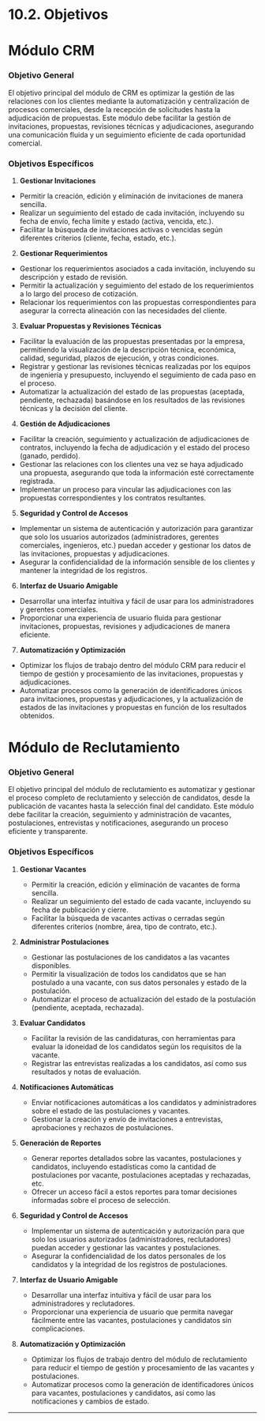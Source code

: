 # 10.2. Objetivos

# Módulo CRM

### Objetivo General

El objetivo principal del módulo de CRM es optimizar la gestión de las relaciones con los clientes mediante la automatización y centralización de procesos comerciales, desde la recepción de solicitudes hasta la adjudicación de propuestas. Este módulo debe facilitar la gestión de invitaciones, propuestas, revisiones técnicas y adjudicaciones, asegurando una comunicación fluida y un seguimiento eficiente de cada oportunidad comercial.

### Objetivos Específicos

1. **Gestionar Invitaciones**

- Permitir la creación, edición y eliminación de invitaciones de manera sencilla.
- Realizar un seguimiento del estado de cada invitación, incluyendo su fecha de envío, fecha límite y estado (activa, vencida, etc.).
- Facilitar la búsqueda de invitaciones activas o vencidas según diferentes criterios (cliente, fecha, estado, etc.).

2. **Gestionar Requerimientos**

- Gestionar los requerimientos asociados a cada invitación, incluyendo su descripción y estado de revisión.
- Permitir la actualización y seguimiento del estado de los requerimientos a lo largo del proceso de cotización.
- Relacionar los requerimientos con las propuestas correspondientes para asegurar la correcta alineación con las necesidades del cliente.

3. **Evaluar Propuestas y Revisiones Técnicas**

- Facilitar la evaluación de las propuestas presentadas por la empresa, permitiendo la visualización de la descripción técnica, económica, calidad, seguridad, plazos de ejecución, y otras condiciones.
- Registrar y gestionar las revisiones técnicas realizadas por los equipos de ingeniería y presupuesto, incluyendo el seguimiento de cada paso en el proceso.
- Automatizar la actualización del estado de las propuestas (aceptada, pendiente, rechazada) basándose en los resultados de las revisiones técnicas y la decisión del cliente.

4. **Gestión de Adjudicaciones**

- Facilitar la creación, seguimiento y actualización de adjudicaciones de contratos, incluyendo la fecha de adjudicación y el estado del proceso (ganado, perdido).
- Gestionar las relaciones con los clientes una vez se haya adjudicado una propuesta, asegurando que toda la información esté correctamente registrada.
- Implementar un proceso para vincular las adjudicaciones con las propuestas correspondientes y los contratos resultantes.

5. **Seguridad y Control de Accesos**

- Implementar un sistema de autenticación y autorización para garantizar que solo los usuarios autorizados (administradores, gerentes comerciales, ingenieros, etc.) puedan acceder y gestionar los datos de las invitaciones, propuestas y adjudicaciones.
- Asegurar la confidencialidad de la información sensible de los clientes y mantener la integridad de los registros.

6. **Interfaz de Usuario Amigable**

- Desarrollar una interfaz intuitiva y fácil de usar para los administradores y gerentes comerciales.
- Proporcionar una experiencia de usuario fluida para gestionar invitaciones, propuestas, revisiones y adjudicaciones de manera eficiente.

7. **Automatización y Optimización**

- Optimizar los flujos de trabajo dentro del módulo CRM para reducir el tiempo de gestión y procesamiento de las invitaciones, propuestas y adjudicaciones.
- Automatizar procesos como la generación de identificadores únicos para invitaciones, propuestas y adjudicaciones, y la actualización de estados de las invitaciones y propuestas en función de los resultados obtenidos.


# Módulo de Reclutamiento

### Objetivo General

El objetivo principal del módulo de reclutamiento es automatizar y gestionar el proceso completo de reclutamiento y selección de candidatos, desde la publicación de vacantes hasta la selección final del candidato. Este módulo debe facilitar la creación, seguimiento y administración de vacantes, postulaciones, entrevistas y notificaciones, asegurando un proceso eficiente y transparente.

### Objetivos Específicos

1. **Gestionar Vacantes**
   - Permitir la creación, edición y eliminación de vacantes de forma sencilla.
   - Realizar un seguimiento del estado de cada vacante, incluyendo su fecha de publicación y cierre.
   - Facilitar la búsqueda de vacantes activas o cerradas según diferentes criterios (nombre, área, tipo de contrato, etc.).

2. **Administrar Postulaciones**
   - Gestionar las postulaciones de los candidatos a las vacantes disponibles.
   - Permitir la visualización de todos los candidatos que se han postulado a una vacante, con sus datos personales y estado de la postulación.
   - Automatizar el proceso de actualización del estado de la postulación (pendiente, aceptada, rechazada).

3. **Evaluar Candidatos**
   - Facilitar la revisión de las candidaturas, con herramientas para evaluar la idoneidad de los candidatos según los requisitos de la vacante.
   - Registrar las entrevistas realizadas a los candidatos, así como sus resultados y notas de evaluación.

4. **Notificaciones Automáticas**
   - Enviar notificaciones automáticas a los candidatos y administradores sobre el estado de las postulaciones y vacantes.
   - Gestionar la creación y envío de invitaciones a entrevistas, aprobaciones y rechazos de postulaciones.

5. **Generación de Reportes**
   - Generar reportes detallados sobre las vacantes, postulaciones y candidatos, incluyendo estadísticas como la cantidad de postulaciones por vacante, postulaciones aceptadas y rechazadas, etc.
   - Ofrecer un acceso fácil a estos reportes para tomar decisiones informadas sobre el proceso de selección.

6. **Seguridad y Control de Accesos**
   - Implementar un sistema de autenticación y autorización para que solo los usuarios autorizados (administradores, reclutadores) puedan acceder y gestionar las vacantes y postulaciones.
   - Asegurar la confidencialidad de los datos personales de los candidatos y la integridad de los registros de postulaciones.

7. **Interfaz de Usuario Amigable**
   - Desarrollar una interfaz intuitiva y fácil de usar para los administradores y reclutadores.
   - Proporcionar una experiencia de usuario que permita navegar fácilmente entre las vacantes, postulaciones y candidatos sin complicaciones.

8. **Automatización y Optimización**
   - Optimizar los flujos de trabajo dentro del módulo de reclutamiento para reducir el tiempo de gestión y procesamiento de las vacantes y postulaciones.
   - Automatizar procesos como la generación de identificadores únicos para vacantes, postulaciones y candidatos, así como las notificaciones y cambios de estado.

---
